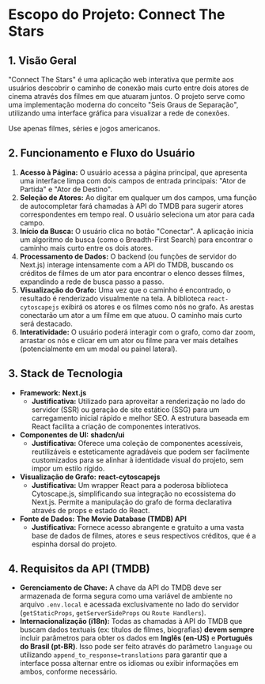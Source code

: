 # Escopo do Projeto: Connect The Stars

## 1. Visão Geral
"Connect The Stars" é uma aplicação web interativa que permite aos usuários descobrir o caminho de conexão mais curto entre dois atores de cinema através dos filmes em que atuaram juntos. O projeto serve como uma implementação moderna do conceito "Seis Graus de Separação", utilizando uma interface gráfica para visualizar a rede de conexões.

Use apenas filmes, séries e jogos americanos.

## 2. Funcionamento e Fluxo do Usuário
1.  **Acesso à Página:** O usuário acessa a página principal, que apresenta uma interface limpa com dois campos de entrada principais: "Ator de Partida" e "Ator de Destino".
2.  **Seleção de Atores:** Ao digitar em qualquer um dos campos, uma função de autocompletar fará chamadas à API do TMDB para sugerir atores correspondentes em tempo real. O usuário seleciona um ator para cada campo.
3.  **Início da Busca:** O usuário clica no botão "Conectar". A aplicação inicia um algoritmo de busca (como o Breadth-First Search) para encontrar o caminho mais curto entre os dois atores.
4.  **Processamento de Dados:** O backend (ou funções de servidor do Next.js) interage intensamente com a API do TMDB, buscando os créditos de filmes de um ator para encontrar o elenco desses filmes, expandindo a rede de busca passo a passo.
5.  **Visualização do Grafo:** Uma vez que o caminho é encontrado, o resultado é renderizado visualmente na tela. A biblioteca `react-cytoscapejs` exibirá os atores e os filmes como nós no grafo. As arestas conectarão um ator a um filme em que atuou. O caminho mais curto será destacado.
6.  **Interatividade:** O usuário poderá interagir com o grafo, como dar zoom, arrastar os nós e clicar em um ator ou filme para ver mais detalhes (potencialmente em um modal ou painel lateral).

## 3. Stack de Tecnologia
* **Framework:** **Next.js**
    * **Justificativa:** Utilizado para aproveitar a renderização no lado do servidor (SSR) ou geração de site estático (SSG) para um carregamento inicial rápido e melhor SEO. A estrutura baseada em React facilita a criação de componentes interativos.
* **Componentes de UI:** **shadcn/ui**
    * **Justificativa:** Oferece uma coleção de componentes acessíveis, reutilizáveis e esteticamente agradáveis que podem ser facilmente customizados para se alinhar à identidade visual do projeto, sem impor um estilo rígido.
* **Visualização de Grafo:** **react-cytoscapejs**
    * **Justificativa:** Um wrapper React para a poderosa biblioteca Cytoscape.js, simplificando sua integração no ecossistema do Next.js. Permite a manipulação do grafo de forma declarativa através de props e estado do React.
* **Fonte de Dados:** **The Movie Database (TMDB) API**
    * **Justificativa:** Fornece acesso abrangente e gratuito a uma vasta base de dados de filmes, atores e seus respectivos créditos, que é a espinha dorsal do projeto.

## 4. Requisitos da API (TMDB)
* **Gerenciamento de Chave:** A chave da API do TMDB deve ser armazenada de forma segura como uma variável de ambiente no arquivo `.env.local` e acessada exclusivamente no lado do servidor (`getStaticProps`, `getServerSideProps` ou `Route Handlers`).
* **Internacionalização (i18n):** Todas as chamadas à API do TMDB que buscam dados textuais (ex: títulos de filmes, biografias) **devem sempre** incluir parâmetros para obter os dados em **Inglês (en-US)** e **Português do Brasil (pt-BR)**. Isso pode ser feito através do parâmetro `language` ou utilizando `append_to_response=translations` para garantir que a interface possa alternar entre os idiomas ou exibir informações em ambos, conforme necessário.